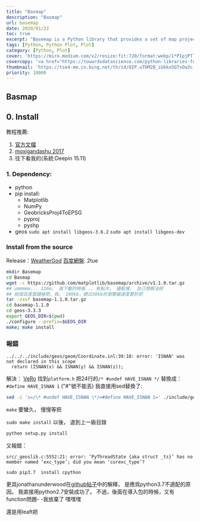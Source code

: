 ```yaml
---
title: "Basmap"
description: "Basmap"
url: basemap
date: 2020/01/22
toc: true
excerpt: "Basemap is a Python library that provides a set of map projections and tools for plotting data on maps. It allows you to create maps with various cartographic projections, add features like coastlines and rivers, and plot data points on top of the map. Basemap can be used to create static maps or embedded in interactive web applications. <a title='GhatGPT'>Who said this?</a>"
tags: [Python, Python Plot, Plot]
category: [Python, Plot]
cover: 'https://miro.medium.com/v2/resize:fit:720/format:webp/1*PIpjPTlcrDyXLl2fDv34bA.png'
covercopy: '<a href="https://towardsdatascience.com/python-libraries-for-natural-language-processing-be0e5a35dd64">© Claire D. Costa</a>'
thumbnail: 'https://tse4-mm.cn.bing.net/th/id/OIP.uTOM2B_iUkko5GTxOa3c-wAAAA'
priority: 10000
---
```


## Basmap

## 0. Install
教程推薦:
1. [官方文檔](https://matplotlib.org/basemap/users/installing.html)
2. [moxigandashu 2017](https://blog.csdn.net/moxigandashu/article/details/68945845)
3. 往下看我的(系統:Deepin 15.11)

### 1. Dependency:
- python
- pip install:
  - Matplotlib
  - NumPy
  - GeobricksProj4ToEPSG
  - pyproj
  - pyshp
- geos
  `sudo apt install libgeos-3.6.2`
  `sudo apt install libgeos-dev`

### Install from the source
Release：[WeatherGod](https://github.com/matplotlib/basemap/releases/)
[百度網盤](https://pan.baidu.com/s/1q75hbCA0NHj6Bxfl_IDr7Q): 2tue

```bash
mkdir Basemap
cd Basmap
wget -c https://github.com/matplotlib/basemap/archive/v1.1.0.tar.gz
## ummmmm... 126m， 我下載的時候... 有點大， 優點慢， 自己想辦法把
## 給個百度雲鏈接把，我。 100kb，總比50kb的瀏覽器速度要好把
tar -zxvf basemap-1.1.0.tar.gz
cd basemap-1.1.0
cd geos-3.3.3
export GEOS_DIR=$(pwd)
./configure --prefix=$GEOS_DIR
make; make install
```

### 報錯
```
../../../include/geos/geom/Coordinate.inl:39:10: error: 'ISNAN' was not declared in this scope
  return (ISNAN(x) && ISNAN(y) && ISNAN(z));
```
解決： [VeRo](https://askubuntu.com/questions/465550/can-not-compile-without-isnan-function-or-macro-when-trying-to-compile-geos-on)
找到`platform.h`
把24行的`/* #undef HAVE_ISNAN */`
替換成： `#define HAVE_ISNAN 1` ("#"號不能丟)
我直接用sed替換了:
```bash
sed -i 's=/\* #undef HAVE_ISNAN \*/=#define HAVE_ISNAN 1=' ./include/geos/platform.h
```
`make` 要蠻久， 慢慢等把

`sudo make install` 以後， 退到上一級目錄
```bash
python setup.py install
```
又報錯：
```
src/_geoslib.c:5552:21: error: ‘PyThreadState {aka struct _ts}’ has no member named ‘exc_type’; did you mean ‘curexc_type’?
```
`sudo pip3.7  install cpython`

更具jonathanunderwood在[github帖子](https://github.com/mcfletch/pyopengl/issues/11)中的解釋， 是應爲python3.7不適配的原因。
我直接用python2.7安裝成功了。 不過，後面在導入包的時候，又有function問題- -我放棄了 嘿嘿嘿

還是用leaft把

